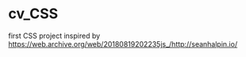 # cv_CSS
first CSS project
inspired by https://web.archive.org/web/20180819202235js_/http://seanhalpin.io/
